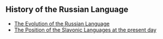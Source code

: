 ## History of the Russian Language
* [The Evolution of the Russian Language](https://h2g2.com/edited_entry/A873885)
* [The Position of the Slavonic Languages at the present day](https://en.wikisource.org/wiki/The_Position_of_the_Slavonic_Languages_at_the_present_day)
